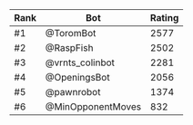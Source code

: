 Rank|Bot|Rating
---|---|---
#1|@ToromBot|2577
#2|@RaspFish|2502
#3|@vrnts_colinbot|2281
#4|@OpeningsBot|2056
#5|@pawnrobot|1374
#6|@MinOpponentMoves|832
